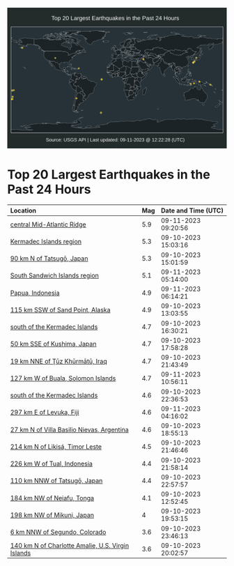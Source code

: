 ![Map](./map.png)

# Top 20 Largest Earthquakes in the Past 24 Hours

| Location | Mag | Date and Time (UTC) |
|:---|:---|:---|
| [central Mid-Atlantic Ridge](https://earthquake.usgs.gov/earthquakes/eventpage/us7000kuzd) | 5.9 | 09-11-2023 09:20:56 |
| [Kermadec Islands region](https://earthquake.usgs.gov/earthquakes/eventpage/us7000kuui) | 5.3 | 09-10-2023 15:03:16 |
| [90 km N of Tatsugō, Japan](https://earthquake.usgs.gov/earthquakes/eventpage/us7000kuuh) | 5.3 | 09-10-2023 15:01:59 |
| [South Sandwich Islands region](https://earthquake.usgs.gov/earthquakes/eventpage/us7000kuyi) | 5.1 | 09-11-2023 05:14:00 |
| [Papua, Indonesia](https://earthquake.usgs.gov/earthquakes/eventpage/us7000kuyu) | 4.9 | 09-11-2023 06:14:21 |
| [115 km SSW of Sand Point, Alaska](https://earthquake.usgs.gov/earthquakes/eventpage/us7000kutk) | 4.9 | 09-10-2023 13:03:55 |
| [south of the Kermadec Islands](https://earthquake.usgs.gov/earthquakes/eventpage/us7000kuut) | 4.7 | 09-10-2023 16:30:21 |
| [50 km SSE of Kushima, Japan](https://earthquake.usgs.gov/earthquakes/eventpage/us7000kuv6) | 4.7 | 09-10-2023 17:58:28 |
| [19 km NNE of Ţūz Khūrmātū, Iraq](https://earthquake.usgs.gov/earthquakes/eventpage/us7000kuw4) | 4.7 | 09-10-2023 21:43:49 |
| [127 km W of Buala, Solomon Islands](https://earthquake.usgs.gov/earthquakes/eventpage/us7000kuzp) | 4.7 | 09-11-2023 10:56:11 |
| [south of the Kermadec Islands](https://earthquake.usgs.gov/earthquakes/eventpage/us7000kuwe) | 4.6 | 09-10-2023 22:36:53 |
| [297 km E of Levuka, Fiji](https://earthquake.usgs.gov/earthquakes/eventpage/us7000kuya) | 4.6 | 09-11-2023 04:16:02 |
| [27 km N of Villa Basilio Nievas, Argentina](https://earthquake.usgs.gov/earthquakes/eventpage/us7000kuvb) | 4.6 | 09-10-2023 18:55:13 |
| [214 km N of Likisá, Timor Leste](https://earthquake.usgs.gov/earthquakes/eventpage/us7000kuw7) | 4.5 | 09-10-2023 21:46:46 |
| [226 km W of Tual, Indonesia](https://earthquake.usgs.gov/earthquakes/eventpage/us7000kuwa) | 4.4 | 09-10-2023 21:58:14 |
| [110 km NNW of Tatsugō, Japan](https://earthquake.usgs.gov/earthquakes/eventpage/us7000kuwg) | 4.4 | 09-10-2023 22:57:57 |
| [184 km NW of Neiafu, Tonga](https://earthquake.usgs.gov/earthquakes/eventpage/us7000kutg) | 4.1 | 09-10-2023 12:52:45 |
| [198 km NW of Mikuni, Japan](https://earthquake.usgs.gov/earthquakes/eventpage/us7000kuvj) | 4 | 09-10-2023 19:53:15 |
| [6 km NNW of Segundo, Colorado](https://earthquake.usgs.gov/earthquakes/eventpage/us7000kuwn) | 3.6 | 09-10-2023 23:46:13 |
| [140 km N of Charlotte Amalie, U.S. Virgin Islands](https://earthquake.usgs.gov/earthquakes/eventpage/pr2023253003) | 3.6 | 09-10-2023 20:02:57 |
